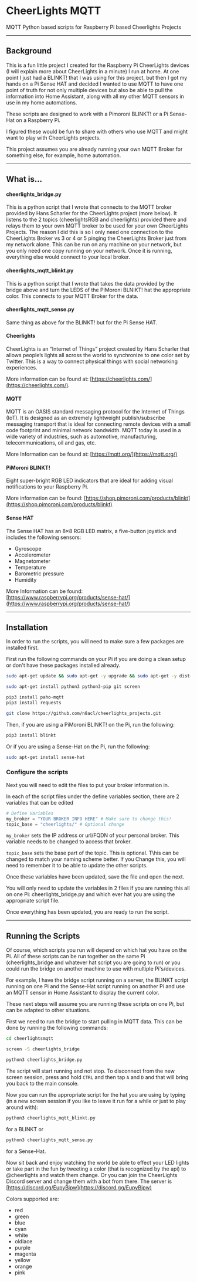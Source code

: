 # CheerLights MQTT
MQTT Python based scripts for Raspberry Pi based Cheerlights Projects 

---

## Background
This is a fun little project I created for the Raspberry Pi CheerLights devices (I will explain more about CheerLights in a minute) I run at home. At one point I just had a BLINKT! that I was using for this project, but then I got my hands on a Pi Sense HAT and decided I wanted to use MQTT to have one point of truth for not only multiple devices but also be able to pull the information into Home Assistant, along with all my other MQTT sensors in use in my home automations.

These scripts are designed to work with a Pimoroni BLINKT! or a Pi Sense-Hat on a Raspberry Pi. 

I figured these would be fun to share with others who use MQTT and might want to play with CheerLights projects.

This project assumes you are already running your own MQTT Broker for something else, for example, home automation.

---

## What is...

#### cheerlights_bridge.py
This is a python script that I wrote that connects to the MQTT broker provided by Hans Scharler for the CheerLights project (more below). It listens to the 2 topics (cheerlightsRGB and cheerlights) provided there and relays them to your own MQTT broker to be used for your own CheerLights Projects. The reason I did this is so I only need one connection to the CheerLights Broker vs 3 or 4 or 5 pinging the CheerLights Broker just from my network alone. This can be run on any machine on your network, but you only need one copy running on your network. Once it is running, everything else would connect to your local broker.

#### cheerlights_mqtt_blinkt.py
This is a python script that I wrote that takes the data provided by the bridge above and turn the LEDS of the PiMoroni BLNIKT! hat the appropriate color. This connects to your MQTT Broker for the data.

#### cheerlights_mqtt_sense.py
Same thing as above for the BLINKT! but for the Pi Sense HAT.

#### Cheerlights
CheerLights is an “Internet of Things” project created by Hans Scharler that allows people’s lights all across the world to synchronize to one color set by Twitter. This is a way to connect physical things with social networking experiences.

More information can be found at: [https://cheerlights.com/](https://cheerlights.com/).

#### MQTT
MQTT is an OASIS standard messaging protocol for the Internet of Things (IoT). It is designed as an extremely lightweight publish/subscribe messaging transport that is ideal for connecting remote devices with a small code footprint and minimal network bandwidth. MQTT today is used in a wide variety of industries, such as automotive, manufacturing, telecommunications, oil and gas, etc. 

More Information can be found at: [https://mqtt.org/](https://mqtt.org/)

#### PiMoroni BLINKT!
Eight super-bright RGB LED indicators that are ideal for adding visual notifications to your Raspberry Pi.

More information can be found: [https://shop.pimoroni.com/products/blinkt](https://shop.pimoroni.com/products/blinkt)

#### Sense HAT
The Sense HAT has an 8×8 RGB LED matrix, a five-button joystick and includes the following sensors:

- Gyroscope
- Accelerometer
- Magnetometer
- Temperature
- Barometric pressure
- Humidity

More Information can be found: [https://www.raspberrypi.org/products/sense-hat/](https://www.raspberrypi.org/products/sense-hat/)

---

## Installation

In order to run the scripts, you will need to make sure a few packages are installed first.

First run the following commands on your Pi if you are doing a clean setup or don't have these packages installed already.

```bash
sudo apt-get update && sudo apt-get -y upgrade && sudo apt-get -y dist-upgrade && sudo apt-get -y autoremove

sudo apt-get install python3 python3-pip git screen

pip3 install paho-mqtt
pip3 install requests

git clone https://github.com/n8acl/cheerlights_projects.git
```

Then, if you are using a PiMoroni BLINKT! on the Pi, run the following:

```bash
pip3 install blinkt
```

Or if you are using a Sense-Hat on the Pi, run the following:

```bash
sudo apt-get install sense-hat
```

### Configure the scripts
Next you will need to edit the files to put your broker information in.

In each of the script files under the define variables section, there are 2 variables that can be edited

```python
# Define Variables
my_broker = "YOUR BROKER INFO HERE" # Make sure to change this!
topic_base = "cheerlights/" # Optional change
```

```my_broker``` sets the IP address or url/FQDN of your personal broker. This variable needs to be changed to access that broker.

```topic_base``` sets the base part of the topic. This is optional. T\his can be changed to match your naming scheme better. If you Change this, you will need to remember it to be able to update the other scripts.

Once these variables have been updated, save the file and open the next. 

You will only need to update the variables in 2 files if you are running this all on one Pi: cheerlights_bridge.py and which ever hat you are using the appropriate script file.

Once everything has been updated, you are ready to run the script.

---

## Running the Scripts

Of course, which scripts you run will depend on which hat you have on the Pi. All of these scripts can be run together on the same Pi (cheerlights_bridge and whatever hat script you are going to run) or you could run the bridge on another machine to use with multiple Pi's/devices.

For example, I have the bridge script running on a server, the BLINKT script running on one Pi and the Sense-Hat script running on another Pi and use an MQTT sensor in Home Assistant to display the current color.

These next steps will assume you are running these scripts on one Pi, but can be adapted to other situations.

First we need to run the bridge to start pulling in MQTT data. This can be done by running the following commands:

```bash
cd cheerlightsmqtt

screen -S cheerlights_bridge

python3 cheerlights_bridge.py
```

The script will start running and not stop. To disconnect from the new screen session, press and hold ```CTRL``` and then tap ```A``` and ```D``` and that will bring you back to the main console. 

Now you can run the appropriate script for the hat you are using by typing (in a new screen session if you like to leave it run for a while or just to play around with):

```bash
python3 cheerlights_mqtt_blinkt.py
```
for a BLINKT or 

```bash
python3 cheerlights_mqtt_sense.py
```
for a Sense-Hat.

Now sit back and enjoy watching the world be able to effect your LED lights or take part in the fun by tweeting a color (that is recognized by the api) to @cheerlights and watch them change. Or you can join the CheerLights Discord server and change them with a bot from there. The server is [https://discord.gg/EupyBjpw](https://discord.gg/EupyBjpw)

Colors supported are:

- red
- green
- blue
- cyan
- white
- oldlace
- purple
- magenta
- yellow
- orange
- pink